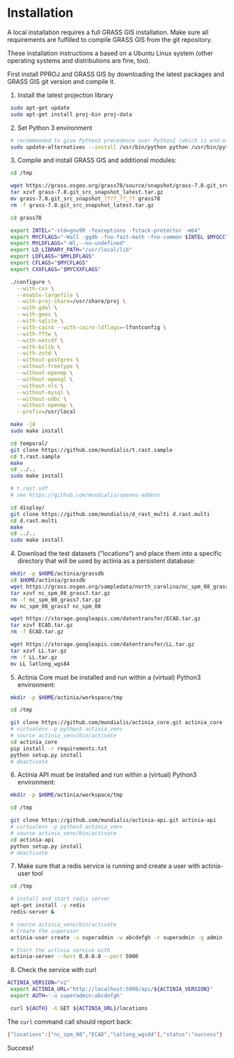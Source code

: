 Installation
============

A local installation requires a full GRASS GIS installation. Make sure
all requirements are fulfilled to compile GRASS GIS from the git
repository.

These installation instructions a based on a Ubuntu Linux system (other
operating systems and distributions are fine, too).


First install PPROJ and GRASS GIS by downloading the latest packages
and GRASS GIS git version and compile it.

1.  Install the latest projection library

```bash
 sudo apt-get update
 sudo apt-get install proj-bin proj-data
```


2.  Set Python 3 environment

```bash
 # recommended to give Python3 precedence over Python2 (which is end-of-life since 2019)
 sudo update-alternatives --install /usr/bin/python python /usr/bin/python3 1
```


3.  Compile and install GRASS GIS and additional modules:

```bash
 cd /tmp

 wget https://grass.osgeo.org/grass78/source/snapshot/grass-7.8.git_src_snapshot_latest.tar.gz
 tar xzvf grass-7.8.git_src_snapshot_latest.tar.gz
 mv grass-7.8.git_src_snapshot_????_??_?? grass78
 rm -f grass-7.8.git_src_snapshot_latest.tar.gz

 cd grass78

 export INTEL="-std=gnu99 -fexceptions -fstack-protector -m64"
 export MYCFLAGS="-Wall -ggdb -fno-fast-math -fno-common $INTEL $MYGCC"
 export MYLDFLAGS="-Wl,--no-undefined"
 export LD_LIBRARY_PATH="/usr/local/lib"
 export LDFLAGS="$MYLDFLAGS"
 export CFLAGS="$MYCFLAGS"
 export CXXFLAGS="$MYCXXFLAGS"

 ./configure \
   --with-cxx \
   --enable-largefile \
   --with-proj-share=/usr/share/proj \
   --with-gdal \
   --with-geos \
   --with-sqlite \
   --with-cairo --with-cairo-ldflags=-lfontconfig \
   --with-fftw \
   --with-netcdf \
   --with-bzlib \
   --with-zstd \
   --without-postgres \
   --without-freetype \
   --without-openmp \
   --without-opengl \
   --without-nls \
   --without-mysql \
   --without-odbc \
   --without-openmp \
   --prefix=/usr/local

 make -j8
 sudo make install

 cd temporal/
 git clone https://github.com/mundialis/t.rast.sample
 cd t.rast.sample
 make
 cd ../..
 sudo make install

 # t.rast.udf
 # see https://github.com/mundialis/openeo-addons

 cd display/
 git clone https://github.com/mundialis/d_rast_multi d.rast.multi
 cd d.rast.multi
 make
 cd ../..
 sudo make install
```


4.  Download the test datasets ("locations") and place them into a
    specific directory that will be used by actinia as a persistent database:

```bash
 mkdir -p $HOME/actinia/grassdb
 cd $HOME/actinia/grassdb
 wget https://grass.osgeo.org/sampledata/north_carolina/nc_spm_08_grass7.tar.gz
 tar xzvf nc_spm_08_grass7.tar.gz
 rm -f nc_spm_08_grass7.tar.gz
 mv nc_spm_08_grass7 nc_spm_08

 wget https://storage.googleapis.com/datentransfer/ECAD.tar.gz
 tar xzvf ECAD.tar.gz
 rm -f ECAD.tar.gz

 wget https://storage.googleapis.com/datentransfer/LL.tar.gz
 tar xzvf LL.tar.gz
 rm -f LL.tar.gz
 mv LL latlong_wgs84
```


5.  Actinia Core must be installed and run within a (virtual) Python3 environment:

```bash
 mkdir -p $HOME/actinia/workspace/tmp

 cd /tmp

 git clone https://github.com/mundialis/actinia_core.git actinia_core
 # virtualenv -p python3 actinia_venv
 # source actinia_venv/bin/activate
 cd actinia_core
 pip install -r requirements.txt
 python setup.py install
 # deactivate
```


6.  Actinia API must be installed and run within a (virtual) Python3 environment:

```bash
 mkdir -p $HOME/actinia/workspace/tmp

 cd /tmp

 git clone https://github.com/mundialis/actinia-api.git actinia-api
 # virtualenv -p python3 actinia_venv
 # source actinia_venv/bin/activate
 cd actinia-api
 python setup.py install
 # deactivate
```


7.  Make sure that a redis service is running and create a user with
    actinia-user tool

```bash
 cd /tmp

 # install and start redis server
 apt-get install -y redis
 redis-server &

 # source actinia_venv/bin/activate
 # Create the superuser
 actinia-user create -u superadmin -w abcdefgh -r superadmin -g admin -c 100000000000 -n 1000 -t 6000

 # Start the actinia service with
 actinia-server --host 0.0.0.0 --port 5000
```


8.  Check the service with curl

```bash
ACTINIA_VERSION="v2"
 export ACTINIA_URL="http://localhost:5000/api/${ACTINIA_VERSION}"
 export AUTH='-u superadmin:abcdefgh'

 curl ${AUTH} -X GET ${ACTINIA_URL}/locations
```

The `curl` command call should report back:

```bash
{"locations":["nc_spm_08","ECAD","latlong_wgs84"],"status":"success"}
```

Success!
